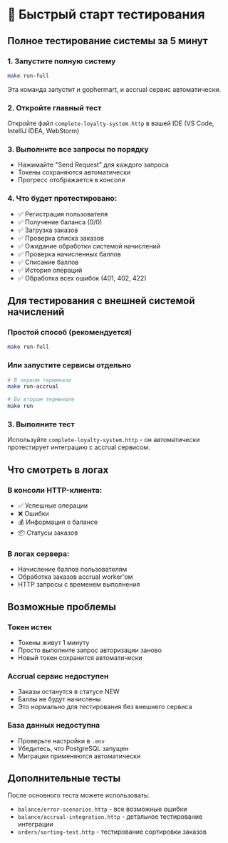 # 🚀 Быстрый старт тестирования

## Полное тестирование системы за 5 минут

### 1. Запустите полную систему
```bash
make run-full
```
Эта команда запустит и gophermart, и accrual сервис автоматически.

### 2. Откройте главный тест
Откройте файл `complete-loyalty-system.http` в вашей IDE (VS Code, IntelliJ IDEA, WebStorm)

### 3. Выполните все запросы по порядку
- Нажимайте "Send Request" для каждого запроса
- Токены сохраняются автоматически
- Прогресс отображается в консоли

### 4. Что будет протестировано:
- ✅ Регистрация пользователя
- ✅ Получение баланса (0/0)
- ✅ Загрузка заказов
- ✅ Проверка списка заказов
- ✅ Ожидание обработки системой начислений
- ✅ Проверка начисленных баллов
- ✅ Списание баллов
- ✅ История операций
- ✅ Обработка всех ошибок (401, 402, 422)

## Для тестирования с внешней системой начислений

### Простой способ (рекомендуется)
```bash
make run-full
```

### Или запустите сервисы отдельно
```bash
# В первом терминале
make run-accrual

# Во втором терминале  
make run
```

### 3. Выполните тест
Используйте `complete-loyalty-system.http` - он автоматически протестирует интеграцию с accrual сервисом.

## Что смотреть в логах

### В консоли HTTP-клиента:
- ✅ Успешные операции
- ❌ Ошибки
- 💰 Информация о балансе
- 📦 Статусы заказов

### В логах сервера:
- Начисление баллов пользователям
- Обработка заказов accrual worker'ом
- HTTP запросы с временем выполнения

## Возможные проблемы

### Токен истек
- Токены живут 1 минуту
- Просто выполните запрос авторизации заново
- Новый токен сохранится автоматически

### Accrual сервис недоступен
- Заказы останутся в статусе NEW
- Баллы не будут начислены
- Это нормально для тестирования без внешнего сервиса

### База данных недоступна
- Проверьте настройки в `.env`
- Убедитесь, что PostgreSQL запущен
- Миграции применяются автоматически

## Дополнительные тесты

После основного теста можете использовать:
- `balance/error-scenarios.http` - все возможные ошибки
- `balance/accrual-integration.http` - детальное тестирование интеграции
- `orders/sorting-test.http` - тестирование сортировки заказов